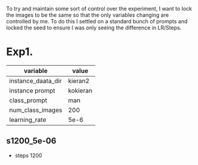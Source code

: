 To try and maintain some sort of control over the experiment, I want to lock the images to be the same so that the only variables changing are controlled by me. To do this I settled on a standard bunch of prompts and locked the seed to ensure I was only seeing the difference in LR/Steps.

# Exp1.

| variable           | value    |
| ------------------ | -------- |
| instance_daata_dir | kieran2  |
| instance prompt    | kokieran |
| class_prompt       | man      |
| num_class_images   | 200      |
| learning_rate      | 5e-6     |

## s1200_5e-06

- steps 1200
